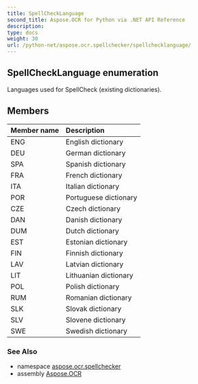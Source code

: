 ```yaml
---
title: SpellCheckLanguage
second_title: Aspose.OCR for Python via .NET API Reference
description: 
type: docs
weight: 30
url: /python-net/aspose.ocr.spellchecker/spellchecklanguage/
---
```


## SpellCheckLanguage enumeration

Languages used for SpellCheck (existing dictionaries).

## Members
| Member name | Description |
| :- | :- |
|ENG|English dictionary|
|DEU|German dictionary|
|SPA|Spanish dictionary|
|FRA|French dictionary|
|ITA|Italian dictionary|
|POR|Portuguese dictionary|
|CZE|Czech dictionary|
|DAN|Danish dictionary|
|DUM|Dutch dictionary|
|EST|Estonian dictionary|
|FIN|Finnish dictionary|
|LAV|Latvian dictionary|
|LIT|Lithuanian dictionary|
|POL|Polish dictionary|
|RUM|Romanian dictionary|
|SLK|Slovak dictionary|
|SLV|Slovene dictionary|
|SWE|Swedish dictionary|

### See Also

* namespace [aspose.ocr.spellchecker](/python-net/aspose.ocr.spellchecker/)
* assembly [Aspose.OCR](/ocr/python-net/)

